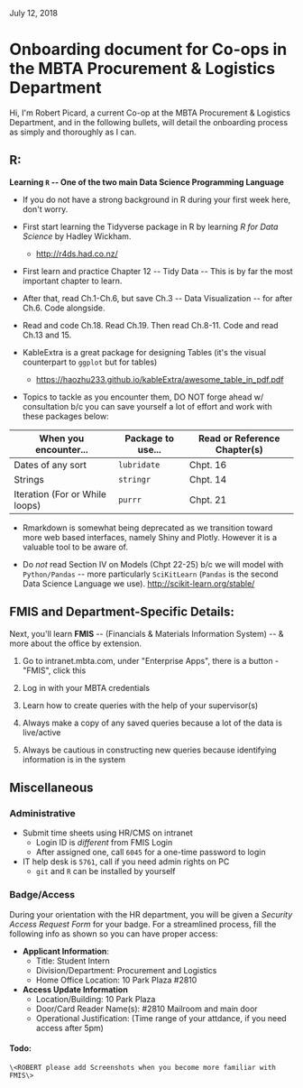 July 12, 2018

# Onboarding document for Co-ops in the MBTA Procurement & Logistics Department

Hi, I'm Robert Picard, a current Co-op at the MBTA Procurement & Logistics Department, and in the following bullets, will detail the onboarding process as simply and thoroughly as I can. 

## R:

**Learning `R` -- One of the two main Data Science Programming Language**

  - If you do not have a strong background in R during your first week here, don't worry.

  - First start learning the Tidyverse package in R by learning *R for Data Science* by Hadley Wickham.

    - http://r4ds.had.co.nz/

  - First learn and practice Chapter 12 -- Tidy Data -- This is by far the most important chapter to learn.

  - After that, read Ch.1-Ch.6, but save Ch.3 -- Data Visualization -- for after Ch.6. Code alongside.

  - Read and code Ch.18. Read Ch.19. Then read Ch.8-11. Code and read Ch.13 and 15.

  - KableExtra is a great package for designing Tables (it's the visual counterpart to `ggplot` but for tables)

      - <https://haozhu233.github.io/kableExtra/awesome_table_in_pdf.pdf>

  - Topics to tackle as you encounter them, DO NOT forge ahead w/ consultation b/c you can save yourself a lot of effort and work with these packages below:

  |When you encounter...           |Package to use...    |Read or Reference Chapter(s)  |
  |--------------------------------|-------------------  |------------------------------|
  |Dates of any sort               |`lubridate`          |Chpt. 16                      |
  |Strings                         |`stringr`            |Chpt. 14                      |
  |Iteration (For or While loops)  |`purrr`              |Chpt. 21                      |

  - Rmarkdown is somewhat being deprecated as we transition toward more web based interfaces, namely Shiny and Plotly. However it is a valuable tool to be aware of.

  - Do *not* read Section IV on Models (Chpt 22-25) b/c we will model with `Python/Pandas` -- more particularly `SciKitLearn` (`Pandas` is the second Data Science Language we use). http://scikit-learn.org/stable/

## FMIS and Department-Specific Details:

Next, you'll learn **FMIS** -- (Financials & Materials Information System) -- & more about the office by extension.

  1. Go to intranet.mbta.com, under "Enterprise Apps", there is a button - "FMIS", click this

  2. Log in with your MBTA credentials

  3. Learn how to create queries with the help of your supervisor(s)

  4. Always make a copy of any saved queries because a lot of the data is live/active

  5. Always be cautious in constructing new queries because identifying information is in the system

## Miscellaneous

### Administrative

  * Submit time sheets using HR/CMS on intranet
    * Login ID is *different* from FMIS Login
    * After assigned one, call `6045` for a one-time password to login
  * IT help desk is  `5761`, call if you need admin rights on PC
    * `git` and `R` can be installed by yourself

### Badge/Access

  During your orientation with the HR department, you will be given a *Security Access Request Form* for your badge. For a streamlined process, fill the following info as shown so you can have proper access:

  * **Applicant Information**:
    * Title: Student Intern
    * Division/Department: Procurement and Logistics
    * Home Office Location: 10 Park Plaza #2810
  * **Access Update Information**
    * Location/Building: 10 Park Plaza
    * Door/Card Reader Name(s): #2810 Mailroom and main door 
    * Operational Justification: (Time range of your attdance, if you need access after 5pm)

#### Todo:
    \<ROBERT please add Screenshots when you become more familiar with
    FMIS\>
